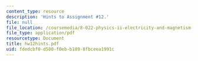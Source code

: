 ```yaml
---
content_type: resource
description: 'Hints to Assignment #12.'
file: null
file_location: /coursemedia/8-022-physics-ii-electricity-and-magnetism-fall-2002/fdedcbf0d580f0ebb1898fbceea1991c_hw12hints.pdf
file_type: application/pdf
resourcetype: Document
title: hw12hints.pdf
uid: fdedcbf0-d580-f0eb-b189-8fbceea1991c
---
```

